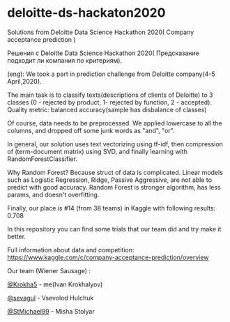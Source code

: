 # deloitte-ds-hackaton2020
Solutions from Deloitte Data Science Hackathon 2020( Company acceptance prediction )

Решения с Deloitte Data Science Hackathon 2020( Предсказание подходит ли компания по критериям).

(eng):
We took a part in prediction challenge from Deloitte company(4-5 April,2020).

The main task is to classify texts(descriptions of clients of Deloitte) to 3 classes (0 - rejected by product, 1- rejected by function, 2 - accepted). Quality metric: balanced accuracy(sample has disbalance of classes)

Of course, data needs to be preprocessed. We applied lowercase to all the columns, and dropped off some junk words as "and", "or".

In general, our solution uses text vectorizing using tf-idf, then compression of (term-document matrix) using SVD, and finally learning with RandomForestClassifier.

Why Random Forest? Because struct of data is complicated. Linear models such as Logistic Regression, Ridge, Passive Aggressive, are not able to predict with good accuracy. Random Forest is stronger algorithm, has less params, and doesn't overfitting.

Finally, our place is #14 (from 38 teams) in Kaggle with following results: 0.708

In this repository you can find some trials that our team did and try make it better.

Full information about data and competition: https://www.kaggle.com/c/company-acceptance-prediction/overview

Our team (Wiener Sausage) :

[@Krokha5](github.com/Krokha5) - me(Ivan Krokhalyov)

[@sevagul](github.com/sevagul)  - Vsevolod Hulchuk

[@StMichael99](github.com/StMichael99) -  Misha Stolyar
